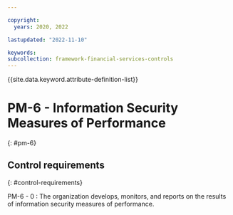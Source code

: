 ```yaml
---

copyright:
  years: 2020, 2022

lastupdated: "2022-11-10"

keywords: 
subcollection: framework-financial-services-controls
---
```


{{site.data.keyword.attribute-definition-list}}

               
# PM-6 - Information Security Measures of Performance
{: #pm-6}

## Control requirements
{: #control-requirements}

PM-6 - 0
    : The organization develops, monitors, and reports on the results of information security measures of performance.





